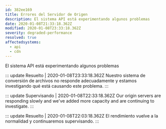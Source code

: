 ```yaml
---
id: 382ee169
title: Errores del Servidor de Origen
description: El sistema API está experimentando algunos problemas
date: 2020-01-08T21:33:18.362Z
modified: 2020-01-08T23:33:18.362Z
severity: degraded-performance
resolved: true
affectedsystems:
  - api
  - cdn
---
```


El sistema API está experimentando algunos problemas


::: update Resuelto | 2020-01-08T23:33:18.362Z
Nuestro sistema de conversión de archivos no responde adecuadamente y estamos investigando qué está causando este problema.
:::

::: update Supervisando | 2020-01-08T22:33:18.362Z
Our origin servers are responding slowly and we've added more capacity and are continuing to investigate.
:::

::: update Resuelto | 2020-01-08T22:03:18.362Z
El rendimiento vuelve a la normalidad y continuaremos supervisando.
:::

